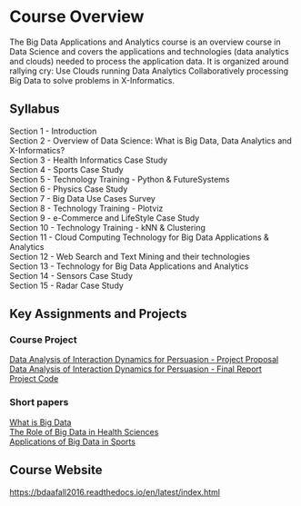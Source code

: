 # Course Overview

The Big Data Applications and Analytics course is an overview course in Data Science and covers the applications and technologies (data analytics and clouds) needed to process the application data. It is organized around rallying cry: Use Clouds running Data Analytics Collaboratively processing Big Data to solve problems in X-Informatics.

## Syllabus

Section  1 - Introduction    
Section  2 - Overview of Data Science: What is Big Data, Data Analytics and X-Informatics?   
Section  3 - Health Informatics Case Study   
Section  4 - Sports Case Study   
Section  5 - Technology Training - Python & FutureSystems   
Section  6 - Physics Case Study   
Section  7 - Big Data Use Cases Survey   
Section  8 - Technology Training - Plotviz   
Section  9 - e-Commerce and LifeStyle Case Study    
Section 10 - Technology Training - kNN & Clustering   
Section 11 - Cloud Computing Technology for Big Data Applications & Analytics   
Section 12 - Web Search and Text Mining and their technologies    
Section 13 - Technology for Big Data Applications and Analytics   
Section 14 - Sensors Case Study   
Section 15 - Radar Case Study   

## Key Assignments and Projects

### Course Project 

[Data Analysis of Interaction Dynamics for Persuasion - Project Proposal](https://github.com/csathler/Masters-Data-Science/blob/master/Big-Data-Apps-and-Analytics/final-project/proposal.pdf)   
[Data Analysis of Interaction Dynamics for Persuasion - Final Report](https://github.com/csathler/Masters-Data-Science/blob/master/Big-Data-Apps-and-Analytics/final-project/report.pdf)   
[Project Code](https://github.com/csathler/Masters-Data-Science/tree/master/Big-Data-Apps-and-Analytics/final-project/Code)

### Short papers

[What is Big Data](https://github.com/csathler/Masters-Data-Science/blob/master/Big-Data-Apps-and-Analytics/papers/paper1.pdf)   
[The Role of Big Data in Health Sciences](https://github.com/csathler/Masters-Data-Science/blob/master/Big-Data-Apps-and-Analytics/papers/paper2.pdf)   
[Applications of Big Data in Sports](https://github.com/csathler/Masters-Data-Science/blob/master/Big-Data-Apps-and-Analytics/papers/paper3.pdf)   

## Course Website

https://bdaafall2016.readthedocs.io/en/latest/index.html